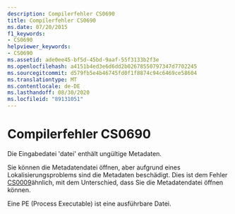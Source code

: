 ```yaml
---
description: Compilerfehler CS0690
title: Compilerfehler CS0690
ms.date: 07/20/2015
f1_keywords:
- CS0690
helpviewer_keywords:
- CS0690
ms.assetid: ade0ee45-bf5d-45bd-9aaf-55f3133b2f3e
ms.openlocfilehash: a4151b4ed3e6d6dd2b02678550797347d7702245
ms.sourcegitcommit: d579fb5e4b46745fd0f1f8874c94c6469ce58604
ms.translationtype: MT
ms.contentlocale: de-DE
ms.lasthandoff: 08/30/2020
ms.locfileid: "89131051"
---
```

# <a name="compiler-error-cs0690"></a>Compilerfehler CS0690
Die Eingabedatei 'datei' enthält ungültige Metadaten.  
  
 Sie können die Metadatendatei öffnen, aber aufgrund eines Lokalisierungsproblems sind die Metadaten beschädigt. Dies ist dem Fehler [CS0009](./cs0009.md)ähnlich, mit dem Unterschied, dass Sie die Metadatendatei öffnen können.  
  
 Eine PE (Process Executable) ist eine ausführbare Datei.
